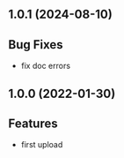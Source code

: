 ## 1.0.1 (2024-08-10)

## Bug Fixes

- fix doc errors

## 1.0.0 (2022-01-30)

## Features

- first upload